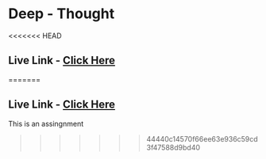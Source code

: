 # Deep - Thought

<<<<<<< HEAD
## Live Link - [Click Here](https://dtfrontend.netlify.app)
=======
## Live Link - [Click Here](https://dtfrontend.netlify.app)

This is an assingnment
>>>>>>> 44440c14570f66ee63e936c59cd3f47588d9bd40
